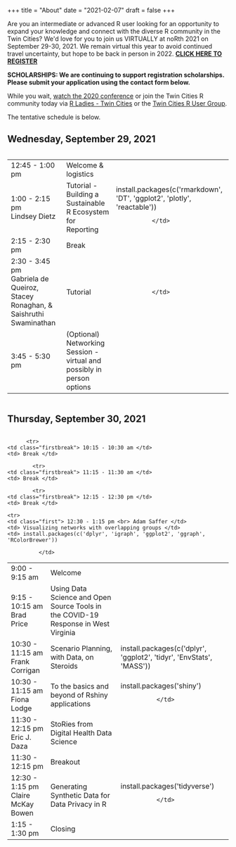 +++
title = "About"
date = "2021-02-07"
draft = false
+++

Are you an intermediate or advanced R user looking for an opportunity to expand your knowledge and connect with the diverse R community in the Twin Cities? We'd love for you to join us VIRTUALLY at noRth 2021 on September 29-30, 2021. We remain virtual this year to avoid continued travel uncertainty, but hope to be back in person in 2022. <a href="https://learning.umn.edu/portal/events/reg/participantTypeSelection.do?method=load&entityId=27365133"> **CLICK HERE TO REGISTER** </a> 

**SCHOLARSHIPS: We are continuing to support registration scholarships. Please submit your application using the contact form below.**

While you wait, <a href = "https://www.youtube.com/playlist?list=PL7aOYMht_9VVUFWU5c7HSI3cEg8jG4o_g" target="_blank"> watch the 2020 conference</a> or join the Twin Cities R community today via <a href="https://www.meetup.com/rladies-tc/">R Ladies - Twin Cities</a> or the <a href="https://www.meetup.com/twincitiesrug/"> Twin Cities R User Group</a>.

The tentative schedule is below.

## Wednesday, September 29, 2021
<div style="overflow-x:auto;">
<table class="table">
  <tr>
    <td class="first"> 12:45 - 1:00 pm </td>
    <td> Welcome & logistics </td>
  </tr>
    <tr>
    <td class="first"> 1:00 - 2:15 pm <br> Lindsey Dietz </td>
    <td> Tutorial - Building a Sustainable R Ecosystem for Reporting </td>
     <td> install.packages(c('rmarkdown', 'DT', 'ggplot2', 'plotly', 'reactable'))
        
              </td>
  </tr>
  <tr>
    <td class="firstbreak"> 2:15 - 2:30 pm </td>
    <td> Break </td>
  </tr>
  <tr>
    <td class="first"> 2:30 - 3:45 pm <br> Gabriela de Queiroz, Stacey Ronaghan, & Saishruthi Swaminathan </td>
    <td> Tutorial </td>
            <td> 
              
              </td>

  </tr>
    </tr>
    <tr>
    <td class="firstbreak"> 3:45 - 5:30 pm </td>
    <td> (Optional) Networking Session - virtual and possibly in person options </td>
  </tr>
</table>
</div>

## Thursday, September 30, 2021

<div style="overflow-x:auto;">
<table class="table">
  <tr>
    <td class="first"> 9:00 - 9:15 am </td>
    <td> Welcome </td>

  </tr>
  <tr>
    <td class="first"> 9:15 - 10:15 am <br> Brad Price </td>
    <td> Using Data Science and Open Source Tools in the COVID-19 Response in West Virginia </td>
    <td> 
    
</td>
  </tr>
  
          <tr>
    <td class="firstbreak"> 10:15 - 10:30 am </td>
    <td> Break </td>
  </tr>

  <tr>
    <td class="first"> 10:30 - 11:15 am <br> Frank Corrigan </td>
    <td> Scenario Planning, with Data, on Steroids </td>
        <td> install.packages(c('dplyr', 'ggplot2', 'tidyr', 'EnvStats', 'MASS'))
              </td>
  </tr>
  <tr>
    <td class="first"> 10:30 - 11:15 am <br> Fiona Lodge </td>
    <td> To the basics and beyond of Rshiny applications
</td>
        <td> install.packages('shiny')
        
              </td>
  </tr>
  
            <tr>
    <td class="firstbreak"> 11:15 - 11:30 am </td>
    <td> Break </td>
  </tr>
  
  <tr>
    <td class="first"> 11:30 - 12:15 pm <br> Eric J. Daza </td>
    <td> StoRies from Digital Health Data Science </td>
    <td> 
    
</td>
  </tr>
  <tr>
    <td class="first"> 11:30 - 12:15 pm <br>  </td>
    <td> Breakout </td>
        <td>  </td>
  </tr>
  
            <tr>
    <td class="firstbreak"> 12:15 - 12:30 pm </td>
    <td> Break </td>
  </tr>

    <tr>
    <td class="first"> 12:30 - 1:15 pm <br> Adam Saffer </td>
    <td> Visualizing networks with overlapping groups </td>
    <td> install.packages(c('dplyr', 'igraph', 'ggplot2', 'ggraph', 'RColorBrewer'))
      
              </td>
  </tr>
      <tr>
    <td class="first"> 12:30 - 1:15 pm <br> Claire McKay Bowen </td>
    <td> Generating Synthetic Data for Data Privacy in R </td>
        <td> install.packages('tidyverse')
        
              </td>
  </tr>
  <tr>
    <td class="firstbreak"> 1:15 - 1:30 pm </td>
    <td> Closing </td>
</table>
</div>